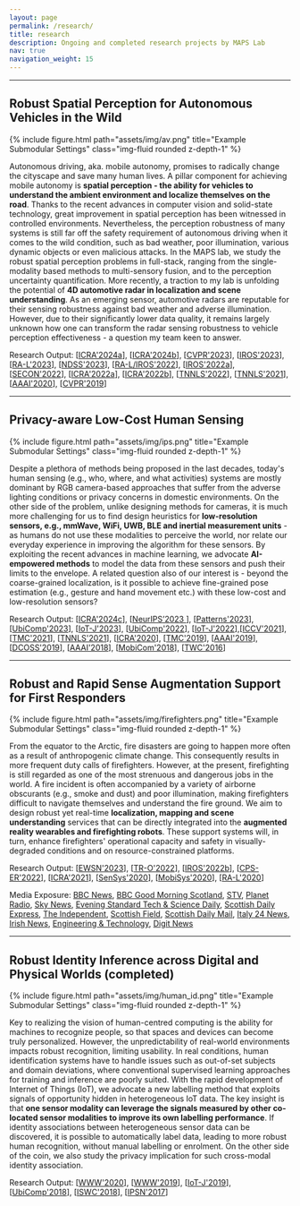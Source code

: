 ```yaml
---
layout: page
permalink: /research/
title: research
description: Ongoing and completed research projects by MAPS Lab
nav: true
navigation_weight: 15
---
```


---
## **Robust Spatial Perception for Autonomous Vehicles in the Wild**

<div class="row justify-content-sm-center">
    <div class="col-sm mt-3 mt-md-0">
        {% include figure.html path="assets/img/av.png" title="Example Submodular Settings" class="img-fluid rounded z-depth-1" %}
    </div>
</div>

Autonomous driving, aka. mobile autonomy, promises to radically change the cityscape and save many human lives. A pillar component for achieving mobile autonomy is **spatial perception - the ability for vehicles to understand the ambient environment and localize themselves on the road**. Thanks to the recent advances in computer vision and solid-state technology, great improvement in spatial perception has been witnessed in controlled environments. Nevertheless, the perception robustness of many systems is still far off the safety requirement of autonomous driving when it comes to the wild condition, such as bad weather, poor illumination, various dynamic objects or even malicious attacks. In the MAPS lab, we study the robust spatial perception problems in full-stack, ranging from the single-modality based methods to multi-sensory fusion, and to the perception uncertainty quantification. More recently, a traction to my lab is unfolding the potential of **4D automotive radar in localization and scene understanding**. As an emerging sensor, automotive radars are reputable for their sensing robustness against bad weather and adverse illumination. However, due to their significantly lower data quality, it remains largely unknown how one can transform the radar sensing robustness to vehicle perception effectiveness - a question my team keen to answer. 


Research Output: [<a href="https://arxiv.org/abs/2309.09737">ICRA'2024a</a>], [<a href="https://arxiv.org/abs/2309.17336">ICRA'2024b</a>], [<a href="https://toytiny.github.io/publication/23-cmflow-cvpr/index.html">CVPR'2023</a>], [<a href="https://arxiv.org/abs/2112.02469">IROS'2023</a>], [<a href="http://arxiv.org/abs/2209.14602">RA-L'2023</a>], [<a href="https://www.research.ed.ac.uk/en/publications/metawave-attacking-mmwave-sensing-with-meta-material-enhanced-tag">NDSS'2023</a>], [<a href="https://arxiv.org/abs/2203.01137">RA-L/IROS'2022</a>], [<a href="https://arxiv.org/abs/2203.01851">IROS'2022a</a>], [<a href="https://www.pure.ed.ac.uk/ws/portalfiles/portal/289946438/Pedestrian_Liveness_LI_DOA18072022_AFV.pdf">SECON'2022</a>], [<a href="https://intranet.csc.liv.ac.uk/~ramdrop/autoplace.html">ICRA'2022a</a>], [<a href="https://qqqgpe.github.io/2022-02-11/DC-Loc">ICRA'2022b</a>], [<a href="https://arxiv.org/abs/1912.13077">TNNLS'2022</a>], [<a href="https://arxiv.org/pdf/1908.03918.pdf">TNNLS'2021</a>], [<a href="http://arxiv.org/abs/1909.03557">AAAI'2020</a>], [<a href="http://openaccess.thecvf.com/content_CVPR_2019/html/Chen_Selective_Sensor_Fusion_for_Neural_Visual-Inertial_Odometry_CVPR_2019_paper.html">CVPR'2019</a>]

---
## **Privacy-aware Low-Cost Human Sensing**

<div class="row justify-content-sm-center">
    <div class="col-sm mt-3 mt-md-0">
        {% include figure.html path="assets/img/ips.png" title="Example Submodular Settings" class="img-fluid rounded z-depth-1" %}
    </div>
</div>

Despite a plethora of methods being proposed in the last decades, today's human sensing (e.g., who, where, and what activities) systems are mostly dominant by RGB camera-based approaches that suffer from the adverse lighting conditions or privacy concerns in domestic environments. On the other side of the problem, unlike designing methods for cameras, it is much more challenging for us to find design heuristics for **low-resolution sensors, e.g., mmWave, WiFi, UWB, BLE and inertial measurement units** - as humans do not use these modalities to perceive the world, nor relate our everyday experience in improving the algorithm for these sensors. By exploiting the recent advances in machine learning, we advocate **AI-empowered methods** to model the data from these sensors and push their limits to the envelope. A related question also of our interest is - beyond the coarse-grained localization, is it possible to achieve fine-grained pose estimation (e.g., gesture and hand movement etc.) with these low-cost and low-resolution sensors? 

Research Output: [<a href="https://arxiv.org/abs/2311.10601">ICRA'2024c</a>], [<a href="https://arxiv.org/abs/2305.10345">NeurIPS’2023
</a>], [<a href="http://arxiv.org/abs/2207.07859">Patterns'2023</a>], [<a href="https://www.pure.ed.ac.uk/ws/portalfiles/portal/327349383/Human_Parsing_WANG_DOA20012023_AFV_CC_BY.pdf">UbiComp'2023</a>], [<a href="http://arxiv.org/abs/2111.03976">IoT-J'2023</a>], [<a href="https://arxiv.org/pdf/2207.07896.pdf">UbiComp'2022</a>], [<a href="https://arxiv.org/pdf/2208.14326.pdf">IoT-J'2022</a>],[<a href="https://arxiv.org/abs/2103.01055">ICCV'2021</a>], [<a href="https://ieeexplore.ieee.org/document/8937008">TMC'2021</a>], [<a href="https://ieeexplore.ieee.org/document/9547669">TNNLS'2021</a>], [<a href="https://doi.org/10.1109/ICRA40945.2020.9197437">ICRA'2020</a>], [<a href="https://ieeexplore.ieee.org/document/8402111">TMC'2019</a>], [<a href="https://doi.org/10.1609/aaai.v33i01.33018009">AAAI'2019</a>], [<a href="https://doi.org/10.1109/DCOSS.2019.00028">DCOSS'2019</a>], [<a href="http://arxiv.org/abs/1802.02209">AAAI'2018</a>], [<a href="http://www.cs.ox.ac.uk/files/10769/%5BMobiCom2018%5Demr_slam.pdf">MobiCom'2018</a>], [<a href="https://doi.org/10.1109/TWC.2015.2487963">TWC'2016</a>]

---
## **Robust and Rapid Sense Augmentation Support for First Responders**

<div class="row justify-content-sm-center">
    <div class="col-sm mt-3 mt-md-0">
        {% include figure.html path="assets/img/firefighters.png" title="Example Submodular Settings" class="img-fluid rounded z-depth-1" %}
    </div>
</div>
<!-- <div class="caption">
    Example Submodular Settings
</div> -->

From the equator to the Arctic, fire disasters are going to happen more often as a result of anthropogenic climate change. This consequently results in more frequent duty calls of firefighters. However, at the present, firefighting is still regarded as one of the most strenuous and dangerous jobs in the world. A fire incident is often accompanied by a variety of airborne obscurants (e.g., smoke and dust) and poor illumination, making firefighters difficult to navigate themselves and understand the fire ground. We aim to design robust yet real-time **localization, mapping and scene understanding** services that can be directly integrated into the **augmented reality wearables and firefighting robots**. These support systems will, in turn, enhance firefighters' operational capacity and safety in visually-degraded conditions and on resource-constrained platforms.

Research Output: [<a href="https://arxiv.org/abs/2307.03623">EWSN'2023</a>], [<a href="https://arxiv.org/abs/2104.07196">TR-O'2022</a>], [<a href="https://arxiv.org/abs/2206.01589">IROS'2022b</a>], [<a href="https://arxiv.org/pdf/2112.05665.pdf">CPS-ER'2022</a>], [<a href="https://ieeexplore.ieee.org/document/9561738">ICRA'2021</a>], [<a href="https://arxiv.org/abs/2006.02266">SenSys'2020</a>], [<a href="https://arxiv.org/abs/1911.00398">MobiSys'2020</a>], [<a href="https://ieeexplore.ieee.org/document/8968430">RA-L'2020</a>]

Media Exposure: [BBC News](https://www.bbc.co.uk/news/av/uk-scotland-63075749), [BBC Good
 Morning Scotland](https://www.bbc.co.uk/sounds/play/m001cg5x), [STV](http://www.pressdata.co.uk/viewbroadcast.asp?a_id=27804277), [Planet Radio](https://planetradio.co.uk/borders/local/news/firefighters-smart-helmets-heriot-watt/), [Sky News](http://www.pressdata.co.uk/viewbroadcast.asp?a_id=27806734), [Evening
 Standard Tech & Science Daily](https://podcasts.apple.com/gb/podcast/ai-smart-helmets-give-firefighters-superhero-ability/id1516299890?i=1000580906865), [Scottish
 Daily Express](https://www.scottishdailyexpress.co.uk/news/scottish-news/firefighters-could-soon-smart-helmets-28099105), [The Independent](https://www.independent.co.uk/news/uk/experts-scotland-edinburgh-innovation-university-of-edinburgh-b2176943.html), [Scottish
 Field](https://www.scottishfield.co.uk/living/firefighters-get-hi-tech-help-from-robotarium/), [Scottish Daily Mail](https://www.scottishdailyexpress.co.uk/news/scottish-news/firefighters-could-soon-smart-helmets-28099105), [Italy
 24 News](https://news.italy-24.com/trends/115673/Helmets-with-artificial-intelligence-to-help-firefighters.html), [Irish
 News](https://www.irishnews.com/magazine/technology/2022/09/28/news/firefighters_could_soon_have_smart_helmets_to_help_locate_blaze_victims-2842709/), [Engineering
 & Technology](https://eandt.theiet.org/content/articles/2022/09/smart-helmets-could-help-firefighters-locate-blaze-victims/), [Digit
 News](https://www.digit.fyi/scots-firefighters-national-robotarium-smart-helmet/)


---
## **Robust Identity Inference across Digital and Physical Worlds (completed)**

<div class="row justify-content-sm-center">
    <div class="col-sm mt-3 mt-md-0">
        {% include figure.html path="assets/img/human_id.png" title="Example Submodular Settings" class="img-fluid rounded z-depth-1" %}
    </div>
</div>

Key to realizing the vision of human-centred computing is the ability for machines to recognize people, so that spaces and devices can become truly personalized. However, the unpredictability of real-world environments impacts robust recognition, limiting usability. In real conditions, human identification systems have to handle issues such as out-of-set subjects and domain deviations, where conventional supervised learning approaches for training and inference are poorly suited. With the rapid development of Internet of Things (IoT), we advocate a new labelling method that exploits signals of opportunity hidden in heterogeneous IoT data. The key insight is that **one sensor modality can leverage the signals measured by other co-located sensor modalities to improve its own labelling performance**. If identity associations between heterogeneous sensor data can be discovered, it is possible to automatically label data, leading to more robust human recognition, without manual labelling or enrolment. On the other side of the coin, we also study the privacy implication for such cross-modal identity association.

Research Output: [<a href="https://arxiv.org/abs/2001.08211">WWW'2020</a>], [<a href="https://arxiv.org/abs/1908.09002">WWW'2019</a>], [<a href="https://ieeexplore.ieee.org/document/8755294">IoT-J'2019</a>], [<a href="https://arxiv.org/abs/1912.04836">UbiComp'2018</a>], [<a href="https://dl.acm.org/doi/10.1145/3267242.3267252">ISWC'2018</a>], [<a href="https://dl.acm.org/doi/10.1145/3055031.3055073">IPSN'2017</a>]